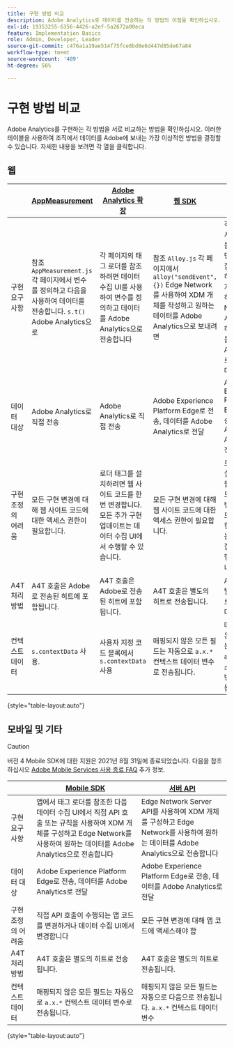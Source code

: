 ```yaml
---
title: 구현 방법 비교
description: Adobe Analytics로 데이터를 전송하는 각 방법의 이점을 확인하십시오.
exl-id: 19353255-6356-4426-a2ef-5a2672a00eca
feature: Implementation Basics
role: Admin, Developer, Leader
source-git-commit: c476a1a19ae514f75fce8bd8e6d447d85de67a84
workflow-type: tm+mt
source-wordcount: '489'
ht-degree: 56%

---
```


# 구현 방법 비교

Adobe Analytics를 구현하는 각 방법을 서로 비교하는 방법을 확인하십시오. 이러한 테이블을 사용하여 조직에서 데이터를 Adobe에 보내는 가장 이상적인 방법을 결정할 수 있습니다. 자세한 내용을 보려면 각 열을 클릭합니다.

## 웹

| | [AppMeasurement](/help/implement/js/overview.md) | [Adobe Analytics 확장](/help/implement/launch/overview.md) | [웹 SDK](/help/implement/aep-edge/web-sdk/overview.md#web-sdk) | [Web SDK 확장](/help/implement/aep-edge/web-sdk/overview.md#web-sdk-extension) |
| --- | --- | --- | --- | --- |
| 구현 요구 사항 | 참조 `AppMeasurement.js` 각 페이지에서 변수를 정의하고 다음을 사용하여 데이터를 전송합니다. `s.t()` Adobe Analytics으로 | 각 페이지의 태그 로더를 참조하려면 데이터 수집 UI를 사용하여 변수를 정의하고 데이터를 Adobe Analytics으로 전송합니다 | 참조 `Alloy.js` 각 페이지에서 `alloy("sendEvent",{})` Edge Network를 사용하여 XDM 개체를 작성하고 원하는 데이터를 Adobe Analytics으로 보내려면 | 각 페이지에서 태그 로더를 참조하려면 데이터 수집 UI를 사용하여 XDM 개체를 구성하고 Edge Network를 사용하여 원하는 데이터를 Adobe Analytics으로 전송합니다 |
| 데이터 대상 | Adobe Analytics로 직접 전송 | Adobe Analytics로 직접 전송 | Adobe Experience Platform Edge로 전송, 데이터를 Adobe Analytics로 전달 | Adobe Experience Platform Edge로 전송, 데이터를 Adobe Analytics로 전달 |
| 구현 조정의 어려움 | 모든 구현 변경에 대해 웹 사이트 코드에 대한 액세스 권한이 필요합니다. | 로더 태그를 설치하려면 웹 사이트 코드를 한 번 변경합니다. 모든 추가 구현 업데이트는 데이터 수집 UI에서 수행할 수 있습니다. | 모든 구현 변경에 대해 웹 사이트 코드에 대한 액세스 권한이 필요합니다. | 로더 태그를 설치하려면 웹 사이트 코드를 한 번 변경합니다. 모든 추가 구현 업데이트는 데이터 수집 UI에서 수행할 수 있습니다. |
| A4T 처리 방법 | A4T 호출은 Adobe로 전송된 히트에 포함됩니다. | A4T 호출은 Adobe로 전송된 히트에 포함됩니다. | A4T 호출은 별도의 히트로 전송됩니다. | A4T 호출은 별도의 히트로 전송됩니다. |
| 컨텍스트 데이터 | `s.contextData` 사용. | 사용자 지정 코드 블록에서 `s.contextData` 사용 | 매핑되지 않은 모든 필드는 자동으로 `a.x.*` 컨텍스트 데이터 변수로 전송됩니다. | 매핑되지 않은 모든 필드는 자동으로 `a.x.*` 컨텍스트 데이터 변수로 전송됩니다. |

{style="table-layout:auto"}

## 모바일 및 기타

>[!CAUTION]
>
>버전 4 Mobile SDK에 대한 지원은 2021년 8월 31일에 종료되었습니다. 다음을 참조하십시오 [Adobe Mobile Services 사용 종료 FAQ](https://experienceleague.adobe.com/docs/discontinued/using/mobile-services.html) 추가 정보.


| | [Mobile SDK](/help/implement/aep-edge/mobile-sdk/overview.md) | [서버 API](/help/implement/aep-edge/server-api/overview.md) |
| --- | --- | --- |
| 구현 요구 사항 | 앱에서 태그 로더를 참조한 다음 데이터 수집 UI에서 직접 API 호출 또는 규칙을 사용하여 XDM 개체를 구성하고 Edge Network를 사용하여 원하는 데이터를 Adobe Analytics으로 전송합니다 | Edge Network Server API를 사용하여 XDM 개체를 구성하고 Edge Network를 사용하여 원하는 데이터를 Adobe Analytics으로 전송합니다 |
| 데이터 대상 | Adobe Experience Platform Edge로 전송, 데이터를 Adobe Analytics로 전달 | Adobe Experience Platform Edge로 전송, 데이터를 Adobe Analytics로 전달 |
| 구현 조정의 어려움 | 직접 API 호출이 수행되는 앱 코드를 변경하거나 데이터 수집 UI에서 변경합니다 | 모든 구현 변경에 대해 앱 코드에 액세스해야 함 |
| A4T 처리 방법 | A4T 호출은 별도의 히트로 전송됩니다. | A4T 호출은 별도의 히트로 전송됩니다. |
| 컨텍스트 데이터 | 매핑되지 않은 모든 필드는 자동으로 `a.x.*` 컨텍스트 데이터 변수로 전송됩니다. | 매핑되지 않은 모든 필드는 자동으로 다음으로 전송됩니다. `a.x.*` 컨텍스트 데이터 변수 |

{style="table-layout:auto"}
